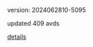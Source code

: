 version: 2024062810-5095

updated 409 avds

[details](https://github.com/0x74f917491bfa7ebfa379/ali_avd_db/blob/master/change_log/2024/06/28/10/5095.txt)